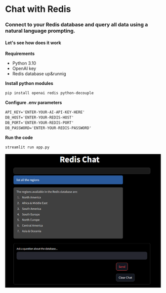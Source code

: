 # Chat with Redis
### Connect to your Redis database and query all data using a natural language prompting.



#### Let's see how does it work


**Requirements**

- Python 3.10
- OpenAI key
- Redis database up&runnig


**Install python modules**
```bash
pip install openai redis python-decouple
```


**Configure .env parameters**
```html
API_KEY='ENTER-YOUR-AI-API-KEY-HERE'
DB_HOST='ENTER-YOUR-REDIS-HOST'
DB_PORT='ENTER-YOUR-REDIS-PORT'
DB_PASSWORD='ENTER-YOUR-REDIS-PASSWORD'
```



**Run the code**
```bash
streamlit run app.py
```

![alt text](redischat.png)